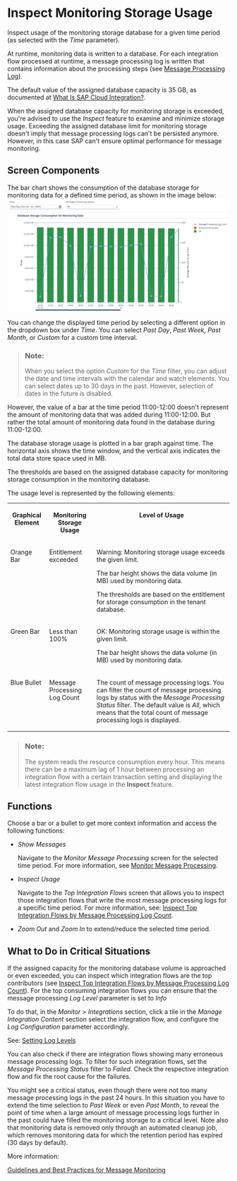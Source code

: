 <!-- loio216dc43e45b7423eb670e6e1e7bd05e0 -->

# Inspect Monitoring Storage Usage

Inspect usage of the monitoring storage database for a given time period \(as selected with the *Time* parameter\).

At runtime, monitoring data is written to a database. For each integration flow processed at runtime, a message processing log is written that contains information about the processing steps \(see [Message Processing Log](message-processing-log-b32f8cd.md)\).

The default value of the assigned database capacity is 35 GB, as documented at [What Is SAP Cloud Integration?](https://help.sap.com/docs/cloud-integration/sap-cloud-integration/what-is-sap-cloud-integration).

When the assigned database capacity for monitoring storage is exceeded, you're advised to use the *Inspect* feature to examine and minimize storage usage. Exceeding the assigned database limit for monitoring storage doesn't imply that message processing logs can't be persisted anymore. However, in this case SAP can't ensure optimal performance for message monitoring.



<a name="loio216dc43e45b7423eb670e6e1e7bd05e0__section_ant_4b2_2cc"/>

## Screen Components

The bar chart shows the consumption of the database storage for monitoring data for a defined time period, as shown in the image below:![](images/Monitoring_Storage_Usage_6f18dcf.png)

You can change the displayed time period by selecting a different option in the dropdown box under *Time*. You can select *Past Day*, *Past Week*, *Past Month*, or *Custom* for a custom time interval.

> ### Note:  
> When you select the option *Custom* for the *Time* filter, you can adjust the date and time intervals with the calendar and watch elements. You can select dates up to 30 days in the past. However, selection of dates in the future is disabled.

However, the value of a bar at the time period 11:00-12:00 doesn't represent the amount of monitoring data that was added during 11:00-12:00. But rather the total amount of monitoring data found in the database during 11:00-12:00.

The database storage usage is plotted in a bar graph against time. The horizontal axis shows the time window, and the vertical axis indicates the total data store space used in MB.

The thresholds are based on the assigned database capacity for monitoring storage consumption in the monitoring database.

The usage level is represented by the following elements:


<table>
<tr>
<th valign="top">

Graphical Element

</th>
<th valign="top">

Monitoring Storage Usage

</th>
<th valign="top">

Level of Usage

</th>
</tr>
<tr>
<td valign="top">

Orange Bar

</td>
<td valign="top">

Entitlement exceeded

</td>
<td valign="top">

Warning: Monitoring storage usage exceeds the given limit.

The bar height shows the data volume \(in MB\) used by monitoring data.

The thresholds are based on the entitlement for storage consumption in the tenant database.

</td>
</tr>
<tr>
<td valign="top">

Green Bar

</td>
<td valign="top">

Less than 100%

</td>
<td valign="top">

OK: Monitoring storage usage is within the given limit.

The bar height shows the data volume \(in MB\) used by monitoring data.

</td>
</tr>
<tr>
<td valign="top">

Blue Bullet

</td>
<td valign="top">

Message Processing Log Count

</td>
<td valign="top">

The count of message processing logs. You can filter the count of message processing logs by status with the *Message Processing Status* filter. The default value is *All*, which means that the total count of message processing logs is displayed.

</td>
</tr>
</table>

> ### Note:  
> The system reads the resource consumption every hour. This means there can be a maximum lag of 1 hour between processing an integration flow with a certain transaction setting and displaying the latest integration flow usage in the **Inspect** feature.



<a name="loio216dc43e45b7423eb670e6e1e7bd05e0__section_i53_1d2_2cc"/>

## Functions

Choose a bar or a bullet to get more context information and access the following functions:

-   *Show Messages*

    Navigate to the *Monitor Message Processing* screen for the selected time period. For more information, see [Monitor Message Processing](monitor-message-processing-314df3f.md).

-   *Inspect Usage*

    Navigate to the *Top Integration Flows* screen that allows you to inspect those integration flows that write the most message processing logs for a specific time period. For more information, see: [Inspect Top Integration Flows by Message Processing Log Count](inspect-top-integration-flows-by-message-processing-log-count-696b65e.md).

-   *Zoom Out* and *Zoom In* to extend/reduce the selected time period. 




<a name="loio216dc43e45b7423eb670e6e1e7bd05e0__section_vgy_pw5_ywb"/>

## What to Do in Critical Situations

If the assigned capacity for the monitoring database volume is approached or even exceeded, you can inspect which integration flows are the top contributors \(see [Inspect Top Integration Flows by Message Processing Log Count](inspect-top-integration-flows-by-message-processing-log-count-696b65e.md)\). For the top consuming integration flows you can ensure that the message processing *Log Level* parameter is set to *Info* 

To do that, in the *Monitor* \> *Integrations* section, click a tile in the *Manage Integration Content* section select the integration flow, and configure the *Log Configuration* parameter accordingly.

See: [Setting Log Levels](setting-log-levels-4e6d3fc.md) 

You can also check if there are integration flows showing many erroneous message processing logs. To filter for such integration flows, set the *Message Processing Status* filter to *Failed*. Check the respective integration flow and fix the root cause for the failures.

You might see a critical status, even though there were not too many message processing logs in the past 24 hours. In this situation you have to extend the time selection to *Past Week* or even *Past Month*, to reveal the point of time when a large amount of message processing logs further in the past could have filled the monitoring storage to a critical level. Note also that monitoring data is removed only through an automated cleanup job, which removes monitoring data for which the retention period has expired \(30 days by default\).

More information:

[Guidelines and Best Practices for Message Monitoring](guidelines-and-best-practices-for-message-monitoring-6f598b4.md)

